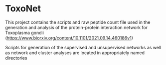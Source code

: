 # ToxoNet

This project contains the scripts and raw peptide count file used in the generation and analysis of the protein-protein interaction network for Toxoplasma gondii (https://www.biorxiv.org/content/10.1101/2021.09.14.460186v1)

Scripts for generation of the supervised and unsupervised networks as well as network and cluster analyses are located in appropriately named directories 

